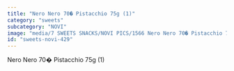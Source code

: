 ```yaml
---
title: "Nero Nero 70� Pistacchio 75g (1)"
category: "sweets"
subcategory: "NOVI"
image: "media/7 SWEETS SNACKS/NOVI PICS/1566 Nero Nero 70� Pistacchio 75g (1).jpg"
id: "sweets-novi-429"
---
```


Nero Nero 70� Pistacchio 75g (1)

